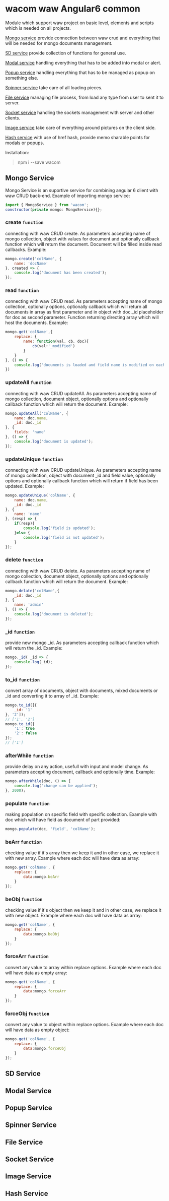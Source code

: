 # wacom waw Angular6 common
Module which support waw project on basic level, elements and scripts which is needed on all projects. 

[Mongo service](https://www.npmjs.com/package/wacom#mongo-service) provide connection between waw crud and everything that will be needed for mongo documents management.

[SD service](https://www.npmjs.com/package/wacom#sd-service) provide collection of functions for general use.

[Modal service](https://www.npmjs.com/package/wacom#modal-service) handling everything that has to be added into modal or alert.

[Popup service](https://www.npmjs.com/package/wacom#popup-service) handling everything that has to be managed as popup on something else.

[Spinner service](https://www.npmjs.com/package/wacom#spinner-service) take care of all loading pieces.

[File service](https://www.npmjs.com/package/wacom#file-service) managing file process, from load any type from user to sent it to server.

[Socket service](https://www.npmjs.com/package/wacom#socket-service) handling the sockets management with server and other clients.

[Image service](https://www.npmjs.com/package/wacom#image-service) take care of everything around pictures on the client side.

[Hash service](https://www.npmjs.com/package/wacom#hash-service) with use of href hash, provide memo sharable points for modals or popups.

Installation:
> npm i --save wacom
## Mongo Service
Mongo Service is an suportive service for combining angular 6 client with waw CRUD back-end. Example of importing mongo service:
```javascript
import { MongoService } from 'wacom';
constructor(private mongo: MongoService){};
```
### create `function`
connecting with waw CRUD create. As parameters accepting name of mongo collection, object with values for document and optionally callback function which will return the document. Document will be filled inside read callbacks. Example:
```javascript
mongo.create('colName', {
	name: 'docName'
}, created => {
	console.log('document has been created');
});
```
### read `function`
connecting with waw CRUD read. As parameters accepting name of mongo collection, optionally options, optionally callback which will return all documents in array as first parameter and in object with doc._id placeholder for doc as second parameter. Function returning directing array which will host the documents. Example:
```javascript
mongo.get('colName',{
	replace: {
		name: function(val, cb, doc){
			cb(val+'_modified')
		}
	}
}, () => {
	console.log('documents is loaded and field name is modified on each doc.');
})
```
### updateAll `function`
connecting with waw CRUD updateAll. As parameters accepting name of mongo collection, document object, optionally options and optionally callback function which will return the document. Example:
```javascript
mongo.updateAll('colName', {
	name: doc.name,
	_id: doc._id
}, {
	fields: 'name'
}, () => {
	console.log('document is updated');
});
```
### updateUnique `function`
connecting with waw CRUD updateUnique. As parameters accepting name of mongo collection, object with document _id and field value, optionally options and optionally callback function which will return if field has been updated. Example:
```javascript
mongo.updateUnique('colName', {
	name: doc.name,
	_id: doc._id
}, {
	name: 'name'
}, (resp) => {
	if(resp){
		console.log('field is updated');
	}else {
		console.log('field is not updated');
	} 
});
```
### delete `function`
connecting with waw CRUD delete. As parameters accepting name of mongo collection, document object, optionally options and optionally callback function which will return the document. Example:
```javascript
mongo.delate('colName',{
	_id: doc._id
}, {
	name: 'admin'
}, () => {
	console.log('document is deleted');
});
```
### _id `function`
provide new mongo _id. As parameters accepting callback function which will return the _id. Example:
```javascript
mongo._id( _id => {
	console.log(_id);
});
```
### to_id `function`
convert array of documents, object with documents, mixed documents or _id and converting it to array of _id. Example:
```javascript
mongo.to_id([{
	_id: '1'
}, '2']);
// ['1', '2']
mongo.to_id({
	'1': true
	'2': false
});
// ['1']
```
### afterWhile `function`
provide delay on any action, usefull with input and model change. As parameters accepting document, callback and optionally time. Example:
```javascript
mongo.afterWhile(doc, () => {
	console.log('change can be applied');
}, 2000);
```
### populate `function`
making population on specific field with specific collection. Example with doc which will have field as document of part provided: 
```javascript
mongo.populate(doc, 'field', 'colName');
```
### beArr `function`
checking value if it's array then we keep it and in other case, we replace it with new array. Example where each doc will have data as array:
```javascript
mongo.get('colName', {
	replace: {
		data:mongo.beArr
	}
});
```
### beObj `function`
checking value if it's object then we keep it and in other case, we replace it with new object. Example where each doc will have data as array:
```javascript
mongo.get('colName', {
	replace: {
		data:mongo.beObj
	}
});
```
### forceArr `function`
convert any value to array within replace options. Example where each doc will have data as empty array:
```javascript
mongo.get('colName', {
	replace: {
		data:mongo.forceArr
	}
});
```
### forceObj `function`
convert any value to object within replace options. Example where each doc will have data as empty object:
```javascript
mongo.get('colName', {
	replace: {
		data:mongo.forceObj
	}
});
```


## SD Service
## Modal Service
## Popup Service
## Spinner Service
## File Service
## Socket Service
## Image Service
## Hash Service